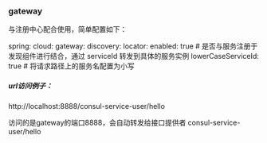 ### gateway

与注册中心配合使用，简单配置如下：

spring:
  cloud:
    gateway:
      discovery:
        locator:
          enabled: true # 是否与服务注册于发现组件进行结合，通过 serviceId 转发到具体的服务实例
          lowerCaseServiceId: true # 将请求路径上的服务名配置为小写

##### url访问例子：
http://localhost:8888/consul-service-user/hello

访问的是gateway的端口8888，会自动转发给接口提供者 consul-service-user/hello

